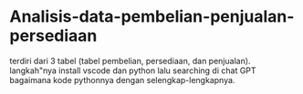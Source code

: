 # Analisis-data-pembelian-penjualan-persediaan
terdiri dari 3 tabel (tabel pembelian, persediaan, dan penjualan). langkah"nya install vscode dan python lalu searching di chat GPT bagaimana kode pythonnya dengan selengkap-lengkapnya. 
